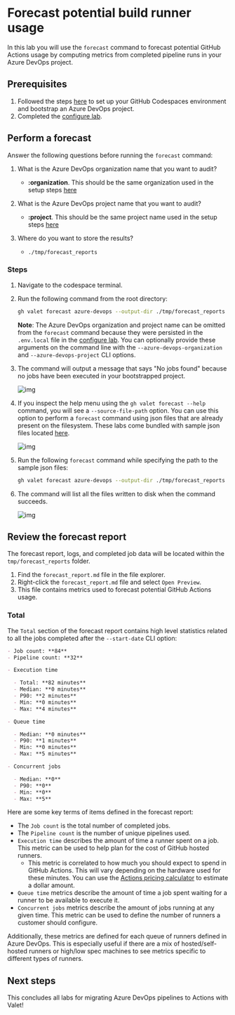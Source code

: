 # Forecast potential build runner usage

In this lab you will use the `forecast` command to forecast potential GitHub Actions usage by computing metrics from completed pipeline runs in your Azure DevOps project.

## Prerequisites

1. Followed the steps [here](./readme.md#configure-your-codespace) to set up your GitHub Codespaces environment and bootstrap an Azure DevOps project.
2. Completed the [configure lab](./1-configure-lab.md#configuring-credentials).

## Perform a forecast

Answer the following questions before running the `forecast` command:

1. What is the Azure DevOps organization name that you want to audit?
    - __:organization__. This should be the same organization used in the setup steps [here](./readme.md#bootstrap-your-azure-devops-organization)

2. What is the Azure DevOps project name that you want to audit?
    - __:project__. This should be the same project name used in the setup steps [here](./readme.md#bootstrap-your-azure-devops-organization)

3. Where do you want to store the results?
    - `./tmp/forecast_reports`

### Steps

1. Navigate to the codespace terminal.
2. Run the following command from the root directory:

    ```bash
    gh valet forecast azure-devops --output-dir ./tmp/forecast_reports
    ```

    __Note__: The Azure DevOps organization and project name can be omitted from the `forecast` command because they were persisted in the `.env.local` file in the [configure lab](./1-configure.md). You can optionally provide these arguments on the command line with the `--azure-devops-organization` and `--azure-devops-project` CLI options.

3. The command will output a message that says "No jobs found" because no jobs have been executed in your bootstrapped project.

    ![img](https://user-images.githubusercontent.com/18723510/187690315-6312088d-9888-4c55-9bbf-c6f2687fa547.png)

4. If you inspect the help menu using the `gh valet forecast --help` command, you will see a `--source-file-path` option. You can use this option to perform a `forecast` command using json files that are already present on the filesystem. These labs come bundled with sample json files located [here](./bootstrap/jobs.json).

    ![img](https://user-images.githubusercontent.com/18723510/187692843-623d4bdc-8970-4348-a632-73c8b00a40f8.png)

5. Run the following `forecast` command while specifying the path to the sample json files:

    ```bash
    gh valet forecast azure-devops --output-dir ./tmp/forecast_reports --source-file-path azure_devops/bootstrap/jobs.json
    ```

6. The command will list all the files written to disk when the command succeeds.

    ![img](https://user-images.githubusercontent.com/18723510/187694590-9121b997-0c89-4984-bbf2-84f3df2ed882.png)

## Review the forecast report

The forecast report, logs, and completed job data will be located within the `tmp/forecast_reports` folder.

1. Find the `forecast_report.md` file in the file explorer.
2. Right-click the `forecast_report.md` file and select `Open Preview`.
3. This file contains metrics used to forecast potential GitHub Actions usage.

### Total

The `Total` section of the forecast report contains high level statistics related to all the jobs completed after the `--start-date` CLI option:

```md
- Job count: **84**
- Pipeline count: **32**

- Execution time

  - Total: **82 minutes**
  - Median: **0 minutes**
  - P90: **2 minutes**
  - Min: **0 minutes**
  - Max: **4 minutes**

- Queue time

  - Median: **0 minutes**
  - P90: **1 minutes**
  - Min: **0 minutes**
  - Max: **5 minutes**

- Concurrent jobs

  - Median: **0**
  - P90: **0**
  - Min: **0**
  - Max: **5**
```

Here are some key terms of items defined in the forecast report:

- The `Job count` is the total number of completed jobs.
- The `Pipeline count` is the number of unique pipelines used.
- `Execution time` describes the amount of time a runner spent on a job. This metric can be used to help plan for the cost of GitHub hosted runners.
  - This metric is correlated to how much you should expect to spend in GitHub Actions. This will vary depending on the hardware used for these minutes. You can use the [Actions pricing calculator](https://github.com/pricing/calculator) to estimate a dollar amount.
- `Queue time` metrics describe the amount of time a job spent waiting for a runner to be available to execute it.
- `Concurrent jobs` metrics describe the amount of jobs running at any given time. This metric can be used to define the number of runners a customer should configure.

Additionally, these metrics are defined for each queue of runners defined in Azure DevOps. This is especially useful if there are a mix of hosted/self-hosted runners or high/low spec machines to see metrics specific to different types of runners.

## Next steps

This concludes all labs for migrating Azure DevOps pipelines to Actions with Valet!
